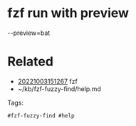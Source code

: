 # fzf run with preview
--preview=bat

# Related

- [20221003151267](/zet/20221003151267/README.md) fzf
- ~/kb/fzf-fuzzy-find/help.md

Tags:

    #fzf-fuzzy-find #help 

